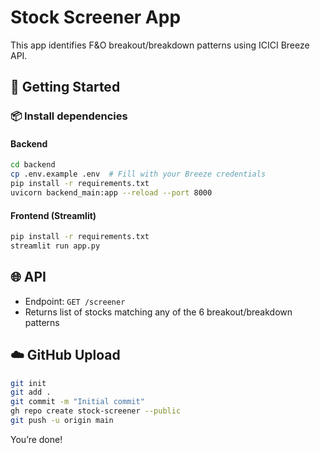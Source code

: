 # Stock Screener App

This app identifies F&O breakout/breakdown patterns using ICICI Breeze API.

## 🚀 Getting Started

### 📦 Install dependencies

#### Backend
```bash
cd backend
cp .env.example .env  # Fill with your Breeze credentials
pip install -r requirements.txt
uvicorn backend_main:app --reload --port 8000
```

#### Frontend (Streamlit)
```bash
pip install -r requirements.txt
streamlit run app.py
```

## 🌐 API
- Endpoint: `GET /screener`
- Returns list of stocks matching any of the 6 breakout/breakdown patterns

## ☁️ GitHub Upload

```bash
git init
git add .
git commit -m "Initial commit"
gh repo create stock-screener --public
git push -u origin main
```

You’re done!
